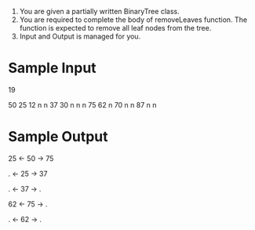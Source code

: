 1. You are given a partially written BinaryTree class.
2. You are required to complete the body of removeLeaves function. The function is expected to remove all leaf nodes from the tree.
3. Input and Output is managed for you. 


# Sample Input

19

50 25 12 n n 37 30 n n n 75 62 n 70 n n 87 n n

# Sample Output

25 <- 50 -> 75

. <- 25 -> 37

. <- 37 -> .

62 <- 75 -> .

. <- 62 -> .